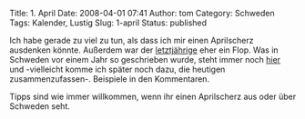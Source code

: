 Title: 1. April
Date: 2008-04-01 07:41
Author: tom
Category: Schweden
Tags: Kalender, Lustig
Slug: 1-april
Status: published

Ich habe gerade zu viel zu tun, als dass ich mir einen Aprilscherz
ausdenken könnte. Außerdem war der
[letztjährige](http://www.fiket.de/2007/04/01/alkoholtest-fuer-kranke)
eher ein Flop. Was in Schweden vor einem Jahr so geschrieben wurde,
steht immer noch
[hier](http://www.fiket.de/2007/04/01/der-1-april-in-schweden/) und
-vielleicht komme ich später noch dazu, die heutigen zusammenzufassen-.
Beispiele in den Kommentaren.

Tipps sind wie immer willkommen, wenn ihr einen Aprilscherz aus oder
über Schweden seht.

